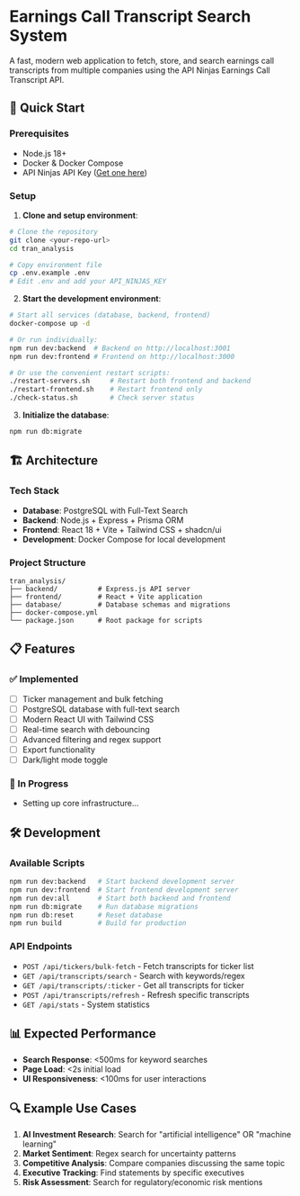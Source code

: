 # Earnings Call Transcript Search System

A fast, modern web application to fetch, store, and search earnings call transcripts from multiple companies using the API Ninjas Earnings Call Transcript API.

## 🚀 Quick Start

### Prerequisites
- Node.js 18+
- Docker & Docker Compose
- API Ninjas API Key ([Get one here](https://api.api-ninjas.com/))

### Setup
1. **Clone and setup environment**:
```bash
# Clone the repository
git clone <your-repo-url>
cd tran_analysis

# Copy environment file
cp .env.example .env
# Edit .env and add your API_NINJAS_KEY
```

2. **Start the development environment**:
```bash
# Start all services (database, backend, frontend)
docker-compose up -d

# Or run individually:
npm run dev:backend  # Backend on http://localhost:3001
npm run dev:frontend # Frontend on http://localhost:3000

# Or use the convenient restart scripts:
./restart-servers.sh     # Restart both frontend and backend
./restart-frontend.sh    # Restart frontend only
./check-status.sh        # Check server status
```

3. **Initialize the database**:
```bash
npm run db:migrate
```

## 🏗️ Architecture

### Tech Stack
- **Database**: PostgreSQL with Full-Text Search
- **Backend**: Node.js + Express + Prisma ORM
- **Frontend**: React 18 + Vite + Tailwind CSS + shadcn/ui
- **Development**: Docker Compose for local development

### Project Structure
```
tran_analysis/
├── backend/          # Express.js API server
├── frontend/         # React + Vite application  
├── database/         # Database schemas and migrations
├── docker-compose.yml
└── package.json      # Root package for scripts
```

## 📋 Features

### ✅ Implemented
- [ ] Ticker management and bulk fetching
- [ ] PostgreSQL database with full-text search
- [ ] Modern React UI with Tailwind CSS
- [ ] Real-time search with debouncing
- [ ] Advanced filtering and regex support
- [ ] Export functionality
- [ ] Dark/light mode toggle

### 🔄 In Progress
- Setting up core infrastructure...

## 🛠️ Development

### Available Scripts
```bash
npm run dev:backend   # Start backend development server
npm run dev:frontend  # Start frontend development server
npm run dev:all       # Start both backend and frontend
npm run db:migrate    # Run database migrations
npm run db:reset      # Reset database
npm run build         # Build for production
```

### API Endpoints
- `POST /api/tickers/bulk-fetch` - Fetch transcripts for ticker list
- `GET /api/transcripts/search` - Search with keywords/regex
- `GET /api/transcripts/:ticker` - Get all transcripts for ticker
- `POST /api/transcripts/refresh` - Refresh specific transcripts
- `GET /api/stats` - System statistics

## 📊 Expected Performance
- **Search Response**: <500ms for keyword searches
- **Page Load**: <2s initial load
- **UI Responsiveness**: <100ms for user interactions

## 🔍 Example Use Cases
1. **AI Investment Research**: Search for "artificial intelligence" OR "machine learning"
2. **Market Sentiment**: Regex search for uncertainty patterns
3. **Competitive Analysis**: Compare companies discussing the same topic
4. **Executive Tracking**: Find statements by specific executives
5. **Risk Assessment**: Search for regulatory/economic risk mentions 